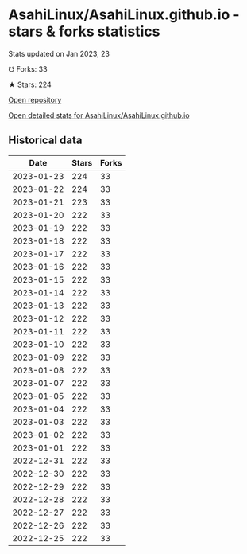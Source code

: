 # AsahiLinux/AsahiLinux.github.io - stars & forks statistics

Stats updated on Jan 2023, 23

☋ Forks: 33

★ Stars: 224

[Open repository](https://github.com/AsahiLinux/AsahiLinux.github.io)

[Open detailed stats for AsahiLinux/AsahiLinux.github.io](https://reviewgithub.com/rep/AsahiLinux/AsahiLinux.github.io)

## Historical data
| Date | Stars | Forks |
|------|-------|-------|
| 2023-01-23 | 224 | 33 | 
| 2023-01-22 | 224 | 33 | 
| 2023-01-21 | 223 | 33 | 
| 2023-01-20 | 222 | 33 | 
| 2023-01-19 | 222 | 33 | 
| 2023-01-18 | 222 | 33 | 
| 2023-01-17 | 222 | 33 | 
| 2023-01-16 | 222 | 33 | 
| 2023-01-15 | 222 | 33 | 
| 2023-01-14 | 222 | 33 | 
| 2023-01-13 | 222 | 33 | 
| 2023-01-12 | 222 | 33 | 
| 2023-01-11 | 222 | 33 | 
| 2023-01-10 | 222 | 33 | 
| 2023-01-09 | 222 | 33 | 
| 2023-01-08 | 222 | 33 | 
| 2023-01-07 | 222 | 33 | 
| 2023-01-05 | 222 | 33 | 
| 2023-01-04 | 222 | 33 | 
| 2023-01-03 | 222 | 33 | 
| 2023-01-02 | 222 | 33 | 
| 2023-01-01 | 222 | 33 | 
| 2022-12-31 | 222 | 33 | 
| 2022-12-30 | 222 | 33 | 
| 2022-12-29 | 222 | 33 | 
| 2022-12-28 | 222 | 33 | 
| 2022-12-27 | 222 | 33 | 
| 2022-12-26 | 222 | 33 | 
| 2022-12-25 | 222 | 33 | 

